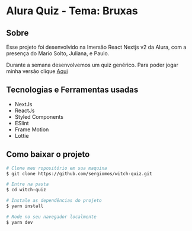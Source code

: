 # Alura Quiz - Tema: Bruxas

## Sobre

Esse projeto foi desenvolvido na Imersão React Nextjs v2 da Alura, com a presença do Mario Solto, Juliana, e Paulo.

Durante a semana desenvolvemos um quiz genérico. Para poder jogar minha versão clique [Aqui](https://witchquiz.sergiomos.vercel.app/)


## Tecnologias e Ferramentas usadas
- NextJs
- ReactJs
- Styled Components
- ESlint
- Frame Motion
- Lottie

## Como baixar o projeto

```bash
# Clone meu ropositório em sua maquina
$ git clone https://github.com/sergiomos/witch-quiz.git

# Entre na pasta
$ cd witch-quiz

# Instale as dependências do projeto
$ yarn install

# Rode no seu navegador localmente
$ yarn dev
```